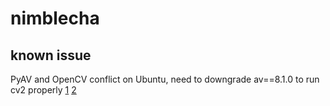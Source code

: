 # nimblecha

## known issue
PyAV and OpenCV conflict on Ubuntu, need to downgrade av==8.1.0 to run cv2 properly [1](https://github.com/PyAV-Org/PyAV/issues/751) [2](https://github.com/aiortc/aiortc/discussions/734)
